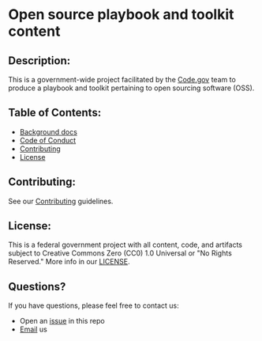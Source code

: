 # Open source playbook and toolkit content

## Description:
This is a government-wide project facilitated by the [Code.gov](https://code.gov/) team to produce a playbook and toolkit pertaining to open sourcing software (OSS).

## Table of Contents: 
- [Background docs](background_docs)
- [Code of Conduct](CODE_OF_CONDUCT.md)
- [Contributing](CONTRIBUTING.md)
- [License](LICENSE.md)

<!--
## Installation: 
TBD - when there is something to install. Beginning with aggregating content and using site for discussion thread around the playbook and toolkit.

## Usage:
TBD - see Installation above.

-->

## Contributing:
See our [Contributing](CONTRIBUTING.md) guidelines.

## License: 
This is a federal government project with all content, code, and artifacts subject to Creative Commons Zero (CC0) 1.0 Universal or "No Rights Reserved." More info in our [LICENSE](LICENSE.md).

## Questions?
If you have questions, please feel free to contact us:  
* Open an [issue](https://github.com/GSA/code-gov-open-source-toolkit/issues) in this repo
* [Email](mailto:code@gsa.gov) us